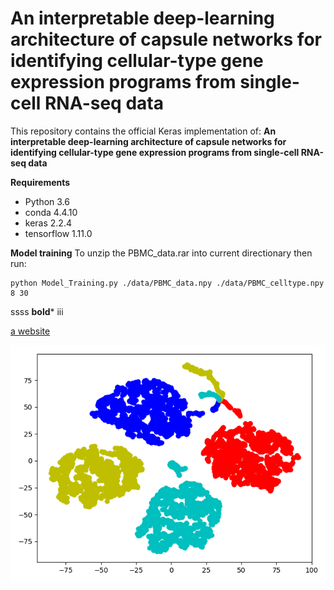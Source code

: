# An interpretable deep-learning architecture of capsule networks for identifying cellular-type gene expression programs from single-cell RNA-seq data

This repository contains the official Keras implementation of:
**An interpretable deep-learning architecture of capsule networks for identifying cellular-type gene expression programs from single-cell RNA-seq data**

**Requirements**
- Python 3.6
- conda 4.4.10
- keras 2.2.4
- tensorflow 1.11.0

**Model training**
To unzip the PBMC_data.rar into current directionary then run:

```
python Model_Training.py ./data/PBMC_data.npy ./data/PBMC_celltype.npy 8 30
```


ssss **bold*** iii

<a href='www.bing.com'>a website</a>

<img src="./HSC.png" />
